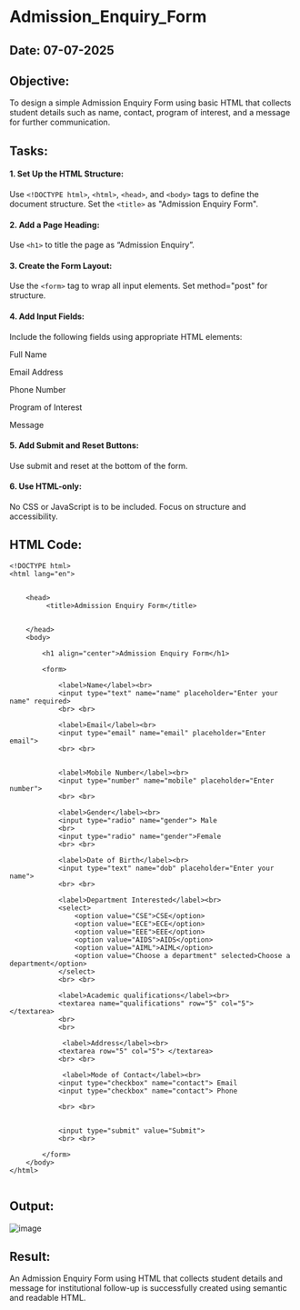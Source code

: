 # Admission_Enquiry_Form
## Date: 07-07-2025

## Objective:
To design a simple Admission Enquiry Form using basic HTML that collects student details such as name, contact, program of interest, and a message for further communication.

## Tasks:
#### 1. Set Up the HTML Structure:
Use ```<!DOCTYPE html>```, ```<html>```, ```<head>```, and ```<body>``` tags to define the document structure.
Set the ```<title>``` as "Admission Enquiry Form".

#### 2. Add a Page Heading:
Use ```<h1>``` to title the page as “Admission Enquiry”.

#### 3. Create the Form Layout:
Use the ```<form>``` tag to wrap all input elements. Set method="post" for structure.

#### 4. Add Input Fields:
Include the following fields using appropriate HTML elements:

Full Name

Email Address

Phone Number 

Program of Interest 

Message

#### 5. Add Submit and Reset Buttons:
Use submit and reset at the bottom of the form.

#### 6. Use HTML-only:
No CSS or JavaScript is to be included. Focus on structure and accessibility.

## HTML Code:
```
<!DOCTYPE html>
<html lang="en">
   

    <head>
         <title>Admission Enquiry Form</title>
        
    
    </head>
    <body>

        <h1 align="center">Admission Enquiry Form</h1>

        <form>
            
            <label>Name</label><br>
            <input type="text" name="name" placeholder="Enter your name" required> 
            <br> <br>

            <label>Email</label><br>
            <input type="email" name="email" placeholder="Enter email"> 
            <br> <br>


            <label>Mobile Number</label><br>
            <input type="number" name="mobile" placeholder="Enter number"> 
            <br> <br>

            <label>Gender</label><br>
            <input type="radio" name="gender"> Male
            <br> 
            <input type="radio" name="gender">Female
            <br> <br>

            <label>Date of Birth</label><br>
            <input type="text" name="dob" placeholder="Enter your name"> 
            <br> <br>

            <label>Department Interested</label><br>
            <select>
                <option value="CSE">CSE</option>
                <option value="ECE">ECE</option>
                <option value="EEE">EEE</option>
                <option value="AIDS">AIDS</option>
                <option value="AIML">AIML</option>
                <option value="Choose a department" selected>Choose a department</option>
            </select> 
            <br> <br>

            <label>Academic qualifications</label><br>
            <textarea name="qualifications" row="5" col="5"> </textarea>
            <br> 
            <br>

             <label>Address</label><br>
            <textarea row="5" col="5"> </textarea> 
            <br> <br>

             <label>Mode of Contact</label><br>
            <input type="checkbox" name="contact"> Email
            <input type="checkbox" name="contact"> Phone

            <br> <br>

             
            <input type="submit" value="Submit"> 
            <br> <br>

        </form>
    </body>
</html>
         
```
## Output:
![image](https://github.com/user-attachments/assets/f9097b51-64d3-4107-9e32-7d7d34681767)

## Result:
An Admission Enquiry Form using HTML that collects student details and message for institutional follow-up is successfully created using semantic and readable HTML.
